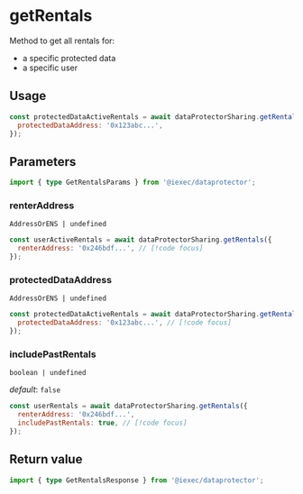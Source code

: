 # getRentals

Method to get all rentals for:

- a specific protected data
- a specific user

## Usage

```js
const protectedDataActiveRentals = await dataProtectorSharing.getRentals({
  protectedDataAddress: '0x123abc...',
});
```

## Parameters

```ts twoslash
import { type GetRentalsParams } from '@iexec/dataprotector';
```

### renterAddress

`AddressOrENS | undefined`

```js
const userActiveRentals = await dataProtectorSharing.getRentals({
  renterAddress: '0x246bdf...', // [!code focus]
});
```

### protectedDataAddress

`AddressOrENS | undefined`

```js
const protectedDataActiveRentals = await dataProtectorSharing.getRentals({
  protectedDataAddress: '0x123abc...', // [!code focus]
});
```

### includePastRentals

`boolean | undefined`

_default_: `false`

```js
const userRentals = await dataProtectorSharing.getRentals({
  renterAddress: '0x246bdf...',
  includePastRentals: true, // [!code focus]
});
```

## Return value

```ts twoslash
import { type GetRentalsResponse } from '@iexec/dataprotector';
```
